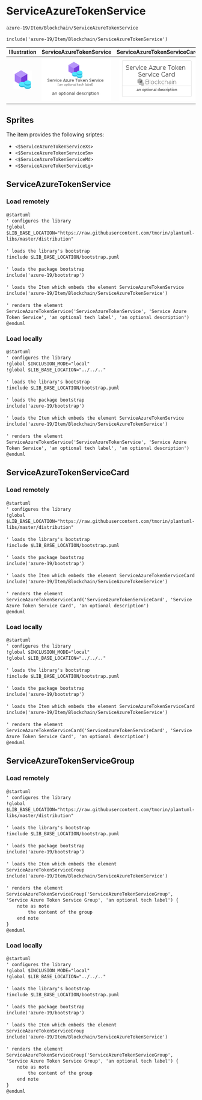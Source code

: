 # ServiceAzureTokenService


```text
azure-19/Item/Blockchain/ServiceAzureTokenService
```

```text
include('azure-19/Item/Blockchain/ServiceAzureTokenService')
```



| Illustration | ServiceAzureTokenService | ServiceAzureTokenServiceCard | ServiceAzureTokenServiceGroup |
| :---: | :---: | :---: | :---: |
| ![illustration for Illustration](../../../azure-19/Item/Blockchain/ServiceAzureTokenService.png) | ![illustration for ServiceAzureTokenService](../../../azure-19/Item/Blockchain/ServiceAzureTokenService.Local.png) | ![illustration for ServiceAzureTokenServiceCard](../../../azure-19/Item/Blockchain/ServiceAzureTokenServiceCard.Local.png) | ![illustration for ServiceAzureTokenServiceGroup](../../../azure-19/Item/Blockchain/ServiceAzureTokenServiceGroup.Local.png) |



## Sprites
The item provides the following sriptes:

- `<$ServiceAzureTokenServiceXs>`
- `<$ServiceAzureTokenServiceSm>`
- `<$ServiceAzureTokenServiceMd>`
- `<$ServiceAzureTokenServiceLg>`





## ServiceAzureTokenService

### Load remotely
```plantuml
@startuml
' configures the library
!global $LIB_BASE_LOCATION="https://raw.githubusercontent.com/tmorin/plantuml-libs/master/distribution"

' loads the library's bootstrap
!include $LIB_BASE_LOCATION/bootstrap.puml

' loads the package bootstrap
include('azure-19/bootstrap')

' loads the Item which embeds the element ServiceAzureTokenService
include('azure-19/Item/Blockchain/ServiceAzureTokenService')

' renders the element
ServiceAzureTokenService('ServiceAzureTokenService', 'Service Azure Token Service', 'an optional tech label', 'an optional description')
@enduml
```

### Load locally
```plantuml
@startuml
' configures the library
!global $INCLUSION_MODE="local"
!global $LIB_BASE_LOCATION="../../.."

' loads the library's bootstrap
!include $LIB_BASE_LOCATION/bootstrap.puml

' loads the package bootstrap
include('azure-19/bootstrap')

' loads the Item which embeds the element ServiceAzureTokenService
include('azure-19/Item/Blockchain/ServiceAzureTokenService')

' renders the element
ServiceAzureTokenService('ServiceAzureTokenService', 'Service Azure Token Service', 'an optional tech label', 'an optional description')
@enduml
```

## ServiceAzureTokenServiceCard

### Load remotely
```plantuml
@startuml
' configures the library
!global $LIB_BASE_LOCATION="https://raw.githubusercontent.com/tmorin/plantuml-libs/master/distribution"

' loads the library's bootstrap
!include $LIB_BASE_LOCATION/bootstrap.puml

' loads the package bootstrap
include('azure-19/bootstrap')

' loads the Item which embeds the element ServiceAzureTokenServiceCard
include('azure-19/Item/Blockchain/ServiceAzureTokenService')

' renders the element
ServiceAzureTokenServiceCard('ServiceAzureTokenServiceCard', 'Service Azure Token Service Card', 'an optional description')
@enduml
```

### Load locally
```plantuml
@startuml
' configures the library
!global $INCLUSION_MODE="local"
!global $LIB_BASE_LOCATION="../../.."

' loads the library's bootstrap
!include $LIB_BASE_LOCATION/bootstrap.puml

' loads the package bootstrap
include('azure-19/bootstrap')

' loads the Item which embeds the element ServiceAzureTokenServiceCard
include('azure-19/Item/Blockchain/ServiceAzureTokenService')

' renders the element
ServiceAzureTokenServiceCard('ServiceAzureTokenServiceCard', 'Service Azure Token Service Card', 'an optional description')
@enduml
```

## ServiceAzureTokenServiceGroup

### Load remotely
```plantuml
@startuml
' configures the library
!global $LIB_BASE_LOCATION="https://raw.githubusercontent.com/tmorin/plantuml-libs/master/distribution"

' loads the library's bootstrap
!include $LIB_BASE_LOCATION/bootstrap.puml

' loads the package bootstrap
include('azure-19/bootstrap')

' loads the Item which embeds the element ServiceAzureTokenServiceGroup
include('azure-19/Item/Blockchain/ServiceAzureTokenService')

' renders the element
ServiceAzureTokenServiceGroup('ServiceAzureTokenServiceGroup', 'Service Azure Token Service Group', 'an optional tech label') {
    note as note
        the content of the group
    end note
}
@enduml
```

### Load locally
```plantuml
@startuml
' configures the library
!global $INCLUSION_MODE="local"
!global $LIB_BASE_LOCATION="../../.."

' loads the library's bootstrap
!include $LIB_BASE_LOCATION/bootstrap.puml

' loads the package bootstrap
include('azure-19/bootstrap')

' loads the Item which embeds the element ServiceAzureTokenServiceGroup
include('azure-19/Item/Blockchain/ServiceAzureTokenService')

' renders the element
ServiceAzureTokenServiceGroup('ServiceAzureTokenServiceGroup', 'Service Azure Token Service Group', 'an optional tech label') {
    note as note
        the content of the group
    end note
}
@enduml
```

